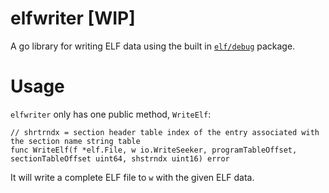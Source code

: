 # elfwriter [WIP]
A go library for writing ELF data using the built in [`elf/debug`](https://golang.org/pkg/debug/elf/) package.

# Usage
`elfwriter` only has one public method, `WriteElf`:

```
// shrtrndx = section header table index of the entry associated with the section name string table
func WriteElf(f *elf.File, w io.WriteSeeker, programTableOffset, sectionTableOffset uint64, shstrndx uint16) error
```

It will write a complete ELF file to `w` with the given ELF data.
